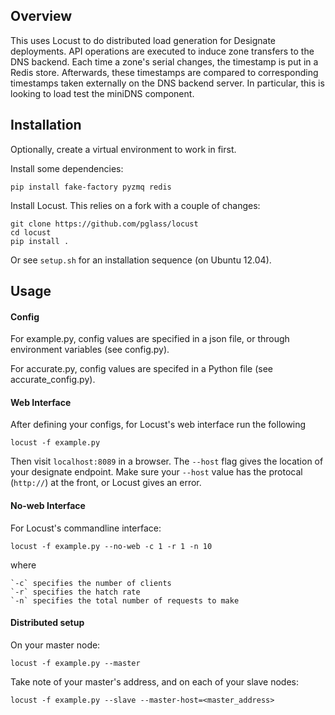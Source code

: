 Overview
--------

This uses Locust to do distributed load generation for Designate deployments. API operations are executed to induce zone transfers to the DNS backend. Each time a zone's serial changes, the timestamp is put in a Redis store. Afterwards, these timestamps are compared to corresponding timestamps taken externally on the DNS backend server. In particular, this is looking to load test the miniDNS component.

Installation
------------

Optionally, create a virtual environment to work in first.

Install some dependencies:

    pip install fake-factory pyzmq redis

Install Locust. This relies on a fork with a couple of changes:

    git clone https://github.com/pglass/locust
    cd locust
    pip install .

Or see `setup.sh` for an installation sequence (on Ubuntu 12.04).

Usage
-----

#### Config ####

For example.py, config values are specified in a json file, or through environment variables (see config.py).

For accurate.py, config values are specifed in a Python file (see accurate_config.py).

#### Web Interface ####

After defining your configs, for Locust's web interface run the following

    locust -f example.py

Then visit `localhost:8089` in a browser. The `--host` flag gives the location of your designate endpoint. Make sure your `--host` value has the protocal (`http://`) at the front, or Locust gives an error.

#### No-web Interface ####
For Locust's commandline interface:

    locust -f example.py --no-web -c 1 -r 1 -n 10

where

    `-c` specifies the number of clients
    `-r` specifies the hatch rate
    `-n` specifies the total number of requests to make

#### Distributed setup ####

On your master node:

    locust -f example.py --master

Take note of your master's address, and on each of your slave nodes:
    
    locust -f example.py --slave --master-host=<master_address>
